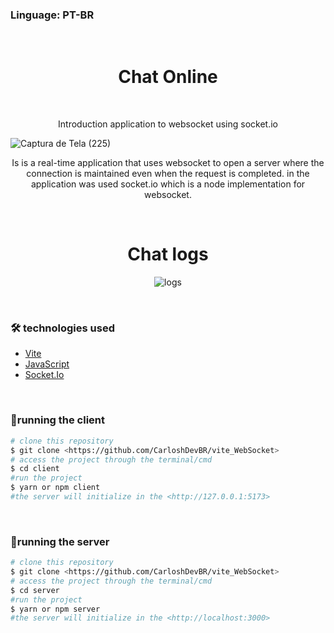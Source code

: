 ### Linguage: PT-BR

<br>
<h1 align="center" >Chat Online</h1>

<br>

<p align="center" >Introduction application to websocket using socket.io</p>

![Captura de Tela (225)](https://user-images.githubusercontent.com/92805039/204163817-389997fd-5ec7-4766-be1d-4570bb12323c.png)

<p align="center" >Is is a real-time application that uses websocket to open a server where the connection is maintained even when the request is completed. in the application was used socket.io which is a node implementation for websocket.</p>

<br>

<h1 align="center">
  Chat logs
</h1>

<p align="center" >
  <img src="https://user-images.githubusercontent.com/92805039/204164403-164a0fd1-a265-4e1e-bc8f-55d8521e2640.png" alt="logs" />
</p>

<br>

### 🛠️ technologies used

- [Vite]()
- [JavaScript]()
- [Socket.Io]()

<br>

### 🎲running the client
```bash
# clone this repository
$ git clone <https://github.com/CarloshDevBR/vite_WebSocket>
# access the project through the terminal/cmd
$ cd client
#run the project
$ yarn or npm client
#the server will initialize in the <http://127.0.0.1:5173>
```

<br>

### 🎲running the server
```bash
# clone this repository
$ git clone <https://github.com/CarloshDevBR/vite_WebSocket>
# access the project through the terminal/cmd
$ cd server
#run the project
$ yarn or npm server
#the server will initialize in the <http://localhost:3000>
```
